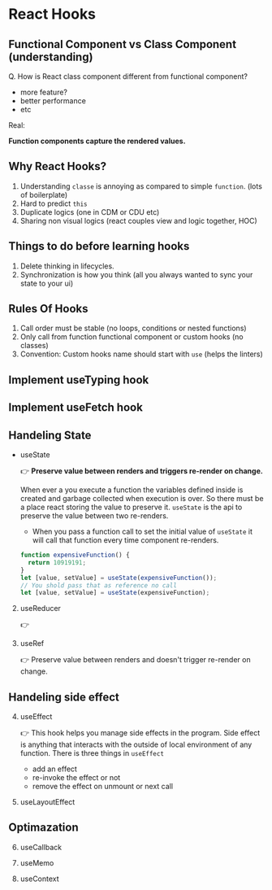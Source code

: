 # React Hooks

## Functional Component vs Class Component (understanding)

Q.
How is React class component different from functional component?

- more feature?
- better performance
- etc

Real:

**Function components capture the rendered values.**

## Why React Hooks?

1. Understanding `classe` is annoying as compared to simple `function`. (lots of boilerplate)
2. Hard to predict `this`
3. Duplicate logics (one in CDM or CDU etc)
4. Sharing non visual logics (react couples view and logic together, HOC)

## Things to do before learning hooks

1. Delete thinking in lifecycles.
2. Synchronization is how you think (all you always wanted to sync your state to your ui)

## Rules Of Hooks

1. Call order must be stable (no loops, conditions or nested functions)
2. Only call from function functional component or custom hooks (no classes)
3. Convention: Custom hooks name should start with `use` (helps the linters)

## Implement useTyping hook

## Implement useFetch hook

## Handeling State

- useState

  👉 **Preserve value between renders and triggers re-render on change.**

  When ever a you execute a function the variables defined inside is created and garbage collected when execution is over. So there must be a place react storing the value to preserve it. `useState` is the api to preserve the value between two re-renders.

  - When you pass a function call to set the initial value of `useState` it will call that function every time component re-renders.

  ```js
  function expensiveFunction() {
    return 10919191;
  }
  let [value, setValue] = useState(expensiveFunction());
  // You shold pass that as reference no call
  let [value, setValue] = useState(expensiveFunction);
  ```

2. useReducer

   👉

3. useRef

   👉 Preserve value between renders and doesn't trigger re-render on change.

## Handeling side effect

4. useEffect

   👉 This hook helps you manage side effects in the program. Side effect is anything that interacts with the outside of local environment of any function. There is three things in `useEffect`

   - add an effect
   - re-invoke the effect or not
   - remove the effect on unmount or next call

5) useLayoutEffect

## Optimazation

6. useCallback
7. useMemo

8. useContext
